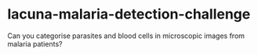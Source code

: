 # lacuna-malaria-detection-challenge
Can you categorise parasites and blood cells in microscopic images from malaria patients?

